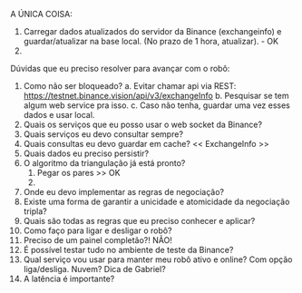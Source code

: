 
A ÚNICA COISA:
1. Carregar dados atualizados do servidor da Binance (exchangeinfo) e guardar/atualizar na base local. (No prazo de 1 hora, atualizar). - OK
2. 



Dúvidas que eu preciso resolver para avançar com o robô: 
1. Como não ser bloqueado? 
  a. Evitar chamar api via REST: https://testnet.binance.vision/api/v3/exchangeInfo
  b. Pesquisar se tem algum web service pra isso.
  c. Caso não tenha, guardar uma vez esses dados e usar local.
2. Quais os serviços que eu posso usar o web socket da Binance?
3. Quais serviços eu devo consultar sempre?
4. Quais consultas eu devo guardar em cache? << ExchangeInfo >>
5. Quais dados eu preciso persistir?
6. O algoritmo da triangulação já está pronto?
    1. Pegar os pares >> OK
    2. 
7. Onde eu devo implementar as regras de negociação?
8. Existe uma forma de garantir a unicidade e atomicidade da negociação tripla?
9. Quais são todas as regras que eu preciso conhecer e aplicar? 
10. Como faço para ligar e desligar o robô?
11. Preciso de um painel completão?! NÃO! 
12. É possível testar tudo no ambiente de teste da Binance?
13. Qual serviço vou usar para manter meu robô ativo e online? Com opção liga/desliga. Nuvem? Dica de Gabriel?
14. A latência é importante?

